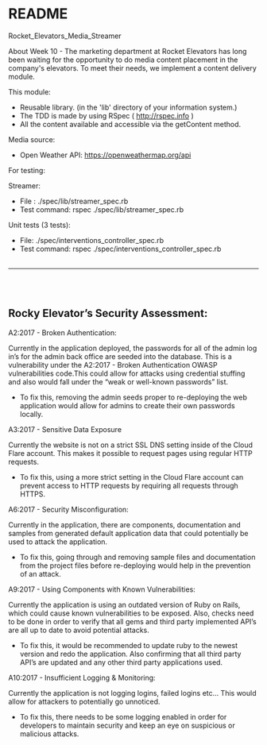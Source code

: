 # README

 Rocket_Elevators_Media_Streamer

About Week 10 - The marketing department at Rocket Elevators has long been waiting for the opportunity to do media content placement in the company's elevators. To meet their needs, we implement a content delivery module.

This module:

- Reusable library. (in the 'lib' directory of your information system.)
- The TDD is made by using RSpec ( http://rspec.info )
- All the content available and accessible via the getContent method.

Media source:

- Open Weather API: https://openweathermap.org/api

For testing:

Streamer:

- File : ./spec/lib/streamer_spec.rb
- Test command: rspec ./spec/lib/streamer_spec.rb

Unit tests (3 tests):

- File: ./spec/interventions_controller_spec.rb
- Test command: rspec ./spec/interventions_controller_spec.rb
<br><br>

----------------------------------------------------------------------------------------------------------------------------------------------

<br><br>
<h2>Rocky Elevator’s Security Assessment:</h2>

A2:2017 - Broken Authentication:

Currently in the application deployed, the passwords for all of the admin log in’s for the admin back office are seeded into the database. This is a vulnerability under the A2:2017 - Broken Authentication OWASP vulnerabilities code.This could allow for attacks using credential stuffing and also would fall under the “weak or well-known passwords” list.

- To fix this, removing the admin seeds proper to re-deploying the web application would allow for admins to create their own passwords locally.

A3:2017 - Sensitive Data Exposure

Currently the website is not on a strict SSL DNS setting inside of the Cloud Flare account. This makes it possible to request pages using regular HTTP requests.

- To fix this, using a more strict setting in the Cloud Flare account can prevent access to HTTP requests by requiring all requests through HTTPS.


A6:2017 - Security Misconfiguration:

Currently in the application, there are components, documentation and samples from generated default application data that could potentially be used to attack the application.

- To fix this, going through and removing sample files and documentation from the project files before re-deploying would help in the prevention of an attack.


A9:2017 - Using Components with Known Vulnerabilities:

Currently the application is using an outdated version of Ruby on Rails, which could cause  known vulnerabilities to be exposed. Also, checks need to be done in order to verify that all gems and third party implemented API’s are all up to date to avoid potential attacks.

- To fix this, it would be recommended to update ruby to the newest version and redo the application. Also confirming that all third party API’s are updated and any other third party applications used.

A10:2017 - Insufficient Logging & Monitoring:

Currently the application is not logging logins, failed logins etc… This would allow for attackers to potentially go unnoticed.

- To fix this, there needs to be some logging enabled in order for developers to maintain security and keep an eye on suspicious or malicious attacks. 
